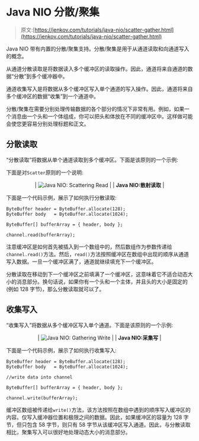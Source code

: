 # Java NIO 分散/聚集

> 原文:[https://jenkov.com/tutorials/java-nio/scatter-gather.html](https://jenkov.com/tutorials/java-nio/scatter-gather.html)

Java NIO 带有内置的分散/聚集支持。分散/聚集是用于从通道读取和向通道写入的概念。

从通道分散读取是将数据读入多个缓冲区的读取操作。因此，通道将来自通道的数据“分散”到多个缓冲器中。

通道收集写入是将数据从多个缓冲区写入单个通道的写入操作。因此，通道将来自多个缓冲区的数据“收集”到一个通道中。

分散/聚集在需要分别处理传输数据的各个部分的情况下非常有用。例如，如果一个消息由一个头和一个体组成，你可以把头和体放在不同的缓冲区中。这样做可能会使您更容易分别处理标题和正文。

## 分散读取

“分散读取”将数据从单个通道读取到多个缓冲区。下面是该原则的一个示例:

下面是对`Scatter`原则的一个说明:

<center>

| ![Java NIO: Scattering Read](../Images/4eef32d1557e7bfb87dff49b09ae3ad7.png) |
| **Java NIO:散射读取** |

</center>

下面是一个代码示例，展示了如何执行分散读取:

```
ByteBuffer header = ByteBuffer.allocate(128);
ByteBuffer body   = ByteBuffer.allocate(1024);

ByteBuffer[] bufferArray = { header, body };

channel.read(bufferArray);

```

注意缓冲区是如何首先被插入到一个数组中的，然后数组作为参数传递给`channel.read()`方法。然后，`read()`方法按照缓冲区在数组中出现的顺序从通道写入数据。一旦一个缓冲区满了，通道就继续填充下一个缓冲区。

分散读取在移动到下一个缓冲区之前填满了一个缓冲区，这意味着它不适合动态大小的消息部分。换句话说，如果你有一个头和一个主体，并且头的大小是固定的(例如 128 字节)，那么分散读取就可以了。

## 收集写入

“收集写入”将数据从多个缓冲区写入单个通道。下面是该原则的一个示例:

<center>

| ![Java NIO: Gathering Write](../Images/bff12d1321e373b942d47d8e25c6ed38.png) |
| **Java NIO:采集写** |

</center>

下面是一个代码示例，展示了如何执行收集写入:

```
ByteBuffer header = ByteBuffer.allocate(128);
ByteBuffer body   = ByteBuffer.allocate(1024);

//write data into channel

ByteBuffer[] bufferArray = { header, body };

channel.write(bufferArray);

```

缓冲区数组被传递给`write()`方法，该方法按照在数组中遇到的顺序写入缓冲区的内容。仅写入缓冲器位置和极限之间的数据。因此，如果缓冲区的容量为 128 字节，但只包含 58 字节，则只有 58 字节从该缓冲区写入通道。因此，与分散读取相比，聚集写入可以很好地处理动态大小的消息部分。